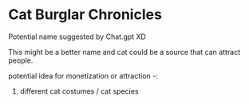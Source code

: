 # Cat Burglar Chronicles

Potential name suggested by Chat.gpt XD

This might be a better name and cat could be a source that can attract people.

potential idea for monetization or attraction -:
  1. different cat costumes / cat species
